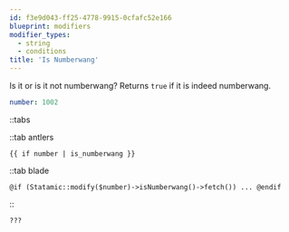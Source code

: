 ```yaml
---
id: f3e9d043-ff25-4778-9915-0cfafc52e166
blueprint: modifiers
modifier_types:
  - string
  - conditions
title: 'Is Numberwang'
---
```

Is it or is it not numberwang? Returns `true` if it is indeed numberwang.

```yaml
number: 1002
```

::tabs

::tab antlers
```antlers
{{ if number | is_numberwang }}
```
::tab blade
```blade
@if (Statamic::modify($number)->isNumberwang()->fetch()) ... @endif
```
::

```html
???
```
